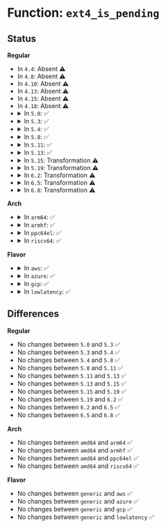 # Function: <code>ext4_is_pending</code>

## Status
<b>Regular</b>
<ul>
<li>
In <code>4.4</code>: Absent ⚠️
</li>
<li>
In <code>4.8</code>: Absent ⚠️
</li>
<li>
In <code>4.10</code>: Absent ⚠️
</li>
<li>
In <code>4.13</code>: Absent ⚠️
</li>
<li>
In <code>4.15</code>: Absent ⚠️
</li>
<li>
In <code>4.18</code>: Absent ⚠️
</li>
<li>
<details>
<summary>In <code>5.0</code>: ✅</summary>

```c
bool ext4_is_pending(struct inode *inode, ext4_lblk_t lblk);
```

**Collision:** Unique Global

**Inline:** No

**Transformation:** False

**Instances:**

```
In fs/ext4/extents_status.c (ffffffff8135b3c0)
Location: fs/ext4/extents_status.c:1551
Inline: False
Direct callers:
  - fs/ext4/extents.c:ext4_ext_remove_space
  - fs/ext4/extents.c:ext4_ext_rm_leaf
  - fs/ext4/extents.c:ext4_ext_rm_leaf
  - fs/ext4/extents.c:ext4_ext_rm_leaf
```
**Symbols:**

```
ffffffff8135b3c0-ffffffff8135b43d: ext4_is_pending (STB_GLOBAL)
```
</details>
</li>
<li>
<details>
<summary>In <code>5.3</code>: ✅</summary>

```c
bool ext4_is_pending(struct inode *inode, ext4_lblk_t lblk);
```

**Collision:** Unique Global

**Inline:** No

**Transformation:** False

**Instances:**

```
In fs/ext4/extents_status.c (ffffffff813843f0)
Location: fs/ext4/extents_status.c:1550
Inline: False
Direct callers:
  - fs/ext4/extents.c:ext4_ext_remove_space
  - fs/ext4/extents.c:ext4_ext_rm_leaf
  - fs/ext4/extents.c:ext4_remove_blocks
  - fs/ext4/extents.c:ext4_remove_blocks
```
**Symbols:**

```
ffffffff813843f0-ffffffff81384472: ext4_is_pending (STB_GLOBAL)
```
</details>
</li>
<li>
<details>
<summary>In <code>5.4</code>: ✅</summary>

```c
bool ext4_is_pending(struct inode *inode, ext4_lblk_t lblk);
```

**Collision:** Unique Global

**Inline:** No

**Transformation:** False

**Instances:**

```
In fs/ext4/extents_status.c (ffffffff8139d070)
Location: fs/ext4/extents_status.c:1941
Inline: False
Direct callers:
  - fs/ext4/extents.c:ext4_ext_remove_space
  - fs/ext4/extents.c:ext4_ext_rm_leaf
  - fs/ext4/extents.c:ext4_remove_blocks
  - fs/ext4/extents.c:ext4_remove_blocks
```
**Symbols:**

```
ffffffff8139d070-ffffffff8139d0f2: ext4_is_pending (STB_GLOBAL)
```
</details>
</li>
<li>
<details>
<summary>In <code>5.8</code>: ✅</summary>

```c
bool ext4_is_pending(struct inode *inode, ext4_lblk_t lblk);
```

**Collision:** Unique Global

**Inline:** No

**Transformation:** False

**Instances:**

```
In fs/ext4/extents_status.c (ffffffff813e87b0)
Location: fs/ext4/extents_status.c:1941
Inline: False
Direct callers:
  - fs/ext4/extents.c:ext4_ext_remove_space
  - fs/ext4/extents.c:ext4_ext_rm_leaf
  - fs/ext4/extents.c:ext4_remove_blocks
  - fs/ext4/extents.c:ext4_remove_blocks
```
**Symbols:**

```
ffffffff813e87b0-ffffffff813e8832: ext4_is_pending (STB_GLOBAL)
```
</details>
</li>
<li>
<details>
<summary>In <code>5.11</code>: ✅</summary>

```c
bool ext4_is_pending(struct inode *inode, ext4_lblk_t lblk);
```

**Collision:** Unique Global

**Inline:** No

**Transformation:** False

**Instances:**

```
In fs/ext4/extents_status.c (ffffffff813faa60)
Location: fs/ext4/extents_status.c:1962
Inline: False
Direct callers:
  - fs/ext4/extents.c:ext4_ext_remove_space
  - fs/ext4/extents.c:ext4_ext_rm_leaf
  - fs/ext4/extents.c:ext4_remove_blocks
  - fs/ext4/extents.c:ext4_remove_blocks
```
**Symbols:**

```
ffffffff813faa60-ffffffff813faae2: ext4_is_pending (STB_GLOBAL)
```
</details>
</li>
<li>
<details>
<summary>In <code>5.13</code>: ✅</summary>

```c
bool ext4_is_pending(struct inode *inode, ext4_lblk_t lblk);
```

**Collision:** Unique Global

**Inline:** No

**Transformation:** False

**Instances:**

```
In fs/ext4/extents_status.c (ffffffff81400e20)
Location: fs/ext4/extents_status.c:1960
Inline: False
Direct callers:
  - fs/ext4/extents.c:ext4_ext_remove_space
  - fs/ext4/extents.c:ext4_ext_rm_leaf
  - fs/ext4/extents.c:ext4_remove_blocks
  - fs/ext4/extents.c:ext4_remove_blocks
```
**Symbols:**

```
ffffffff81400e20-ffffffff81400ea2: ext4_is_pending (STB_GLOBAL)
```
</details>
</li>
<li>
<details>
<summary>In <code>5.15</code>: Transformation ⚠️</summary>

```c
bool ext4_is_pending(struct inode *inode, ext4_lblk_t lblk);
```

**Collision:** Unique Global

**Inline:** No

**Transformation:** True

**Instances:**

```
In fs/ext4/extents_status.c (0)
Location: fs/ext4/extents_status.c:1960
Inline: False
Direct callers:
  - fs/ext4/extents.c:ext4_ext_remove_space
  - fs/ext4/extents.c:ext4_ext_rm_leaf
  - fs/ext4/extents.c:ext4_remove_blocks
  - fs/ext4/extents.c:ext4_remove_blocks
```
**Symbols:**

```
ffffffff81cc9c57-ffffffff81cc9c75: ext4_is_pending.cold (STB_LOCAL)
ffffffff81453430-ffffffff814534c1: ext4_is_pending (STB_GLOBAL)
```
</details>
</li>
<li>
<details>
<summary>In <code>5.19</code>: Transformation ⚠️</summary>

```c
bool ext4_is_pending(struct inode *inode, ext4_lblk_t lblk);
```

**Collision:** Unique Global

**Inline:** No

**Transformation:** True

**Instances:**

```
In fs/ext4/extents_status.c (0)
Location: fs/ext4/extents_status.c:1960
Inline: False
Direct callers:
  - fs/ext4/extents.c:ext4_ext_remove_space
  - fs/ext4/extents.c:ext4_ext_rm_leaf
  - fs/ext4/extents.c:ext4_remove_blocks
  - fs/ext4/extents.c:ext4_remove_blocks
```
**Symbols:**

```
ffffffff81e7c941-ffffffff81e7c95f: ext4_is_pending.cold (STB_LOCAL)
ffffffff814d0a10-ffffffff814d0aa7: ext4_is_pending (STB_GLOBAL)
```
</details>
</li>
<li>
<details>
<summary>In <code>6.2</code>: Transformation ⚠️</summary>

```c
bool ext4_is_pending(struct inode *inode, ext4_lblk_t lblk);
```

**Collision:** Unique Global

**Inline:** No

**Transformation:** True

**Instances:**

```
In fs/ext4/extents_status.c (0)
Location: fs/ext4/extents_status.c:1957
Inline: False
Direct callers:
  - fs/ext4/extents.c:ext4_ext_remove_space
  - fs/ext4/extents.c:ext4_ext_rm_leaf
  - fs/ext4/extents.c:ext4_remove_blocks
  - fs/ext4/extents.c:ext4_remove_blocks
```
**Symbols:**

```
ffffffff8206cf6d-ffffffff8206cf8b: ext4_is_pending.cold (STB_LOCAL)
ffffffff81569400-ffffffff81569497: ext4_is_pending (STB_GLOBAL)
```
</details>
</li>
<li>
<details>
<summary>In <code>6.5</code>: Transformation ⚠️</summary>

```c
bool ext4_is_pending(struct inode *inode, ext4_lblk_t lblk);
```

**Collision:** Unique Global

**Inline:** No

**Transformation:** True

**Instances:**

```
In fs/ext4/extents_status.c (0)
Location: fs/ext4/extents_status.c:1995
Inline: False
Direct callers:
  - fs/ext4/extents.c:ext4_ext_remove_space
  - fs/ext4/extents.c:ext4_ext_rm_leaf
  - fs/ext4/extents.c:ext4_remove_blocks
  - fs/ext4/extents.c:ext4_remove_blocks
```
**Symbols:**

```
ffffffff820ecd03-ffffffff820ecd21: ext4_is_pending.cold (STB_LOCAL)
ffffffff815a10b0-ffffffff815a1147: ext4_is_pending (STB_GLOBAL)
```
</details>
</li>
<li>
<details>
<summary>In <code>6.8</code>: Transformation ⚠️</summary>

```c
bool ext4_is_pending(struct inode *inode, ext4_lblk_t lblk);
```

**Collision:** Unique Global

**Inline:** No

**Transformation:** True

**Instances:**

```
In fs/ext4/extents_status.c (0)
Location: fs/ext4/extents_status.c:2041
Inline: False
Direct callers:
  - fs/ext4/extents.c:ext4_ext_remove_space
  - fs/ext4/extents.c:ext4_ext_rm_leaf
  - fs/ext4/extents.c:ext4_remove_blocks
  - fs/ext4/extents.c:ext4_remove_blocks
```
**Symbols:**

```
ffffffff821c9f2e-ffffffff821c9f4c: ext4_is_pending.cold (STB_LOCAL)
ffffffff815d9e10-ffffffff815d9ea7: ext4_is_pending (STB_GLOBAL)
```
</details>
</li>
</ul>
<b>Arch</b>
<ul>
<li>
<details>
<summary>In <code>arm64</code>: ✅</summary>

```c
bool ext4_is_pending(struct inode *inode, ext4_lblk_t lblk);
```

**Collision:** Unique Global

**Inline:** No

**Transformation:** False

**Instances:**

```
In fs/ext4/extents_status.c (ffff8000104701a0)
Location: fs/ext4/extents_status.c:1941
Inline: False
Direct callers:
  - fs/ext4/extents.c:ext4_ext_remove_space
  - fs/ext4/extents.c:ext4_ext_rm_leaf
  - fs/ext4/extents.c:ext4_remove_blocks
  - fs/ext4/extents.c:ext4_remove_blocks
```
**Symbols:**

```
ffff8000104701a0-ffff80001047028c: ext4_is_pending (STB_GLOBAL)
```
</details>
</li>
<li>
<details>
<summary>In <code>armhf</code>: ✅</summary>

```c
bool ext4_is_pending(struct inode *inode, ext4_lblk_t lblk);
```

**Collision:** Unique Global

**Inline:** No

**Transformation:** False

**Instances:**

```
In fs/ext4/extents_status.c (c063164c)
Location: fs/ext4/extents_status.c:1941
Inline: False
Direct callers:
  - fs/ext4/extents.c:ext4_ext_remove_space
  - fs/ext4/extents.c:ext4_ext_rm_leaf
  - fs/ext4/extents.c:ext4_remove_blocks
  - fs/ext4/extents.c:ext4_remove_blocks
```
**Symbols:**

```
c063164c-c06316fc: ext4_is_pending (STB_GLOBAL)
```
</details>
</li>
<li>
<details>
<summary>In <code>ppc64el</code>: ✅</summary>

```c
bool ext4_is_pending(struct inode *inode, ext4_lblk_t lblk);
```

**Collision:** Unique Global

**Inline:** No

**Transformation:** False

**Instances:**

```
In fs/ext4/extents_status.c (c0000000005907a0)
Location: fs/ext4/extents_status.c:1941
Inline: False
Direct callers:
  - fs/ext4/extents.c:ext4_ext_remove_space
  - fs/ext4/extents.c:ext4_ext_remove_space
  - fs/ext4/extents.c:ext4_ext_rm_leaf
  - fs/ext4/extents.c:ext4_remove_blocks
  - fs/ext4/extents.c:ext4_remove_blocks
```
**Symbols:**

```
c0000000005907a0-c00000000059089c: ext4_is_pending (STB_GLOBAL)
```
</details>
</li>
<li>
<details>
<summary>In <code>riscv64</code>: ✅</summary>

```c
bool ext4_is_pending(struct inode *inode, ext4_lblk_t lblk);
```

**Collision:** Unique Global

**Inline:** No

**Transformation:** False

**Instances:**

```
In fs/ext4/extents_status.c (ffffffe0002fc9d6)
Location: fs/ext4/extents_status.c:1941
Inline: False
Direct callers:
  - fs/ext4/extents.c:ext4_ext_remove_space
  - fs/ext4/extents.c:ext4_ext_rm_leaf
  - fs/ext4/extents.c:ext4_remove_blocks
  - fs/ext4/extents.c:ext4_remove_blocks
```
**Symbols:**

```
ffffffe0002fc9d6-ffffffe0002fca4c: ext4_is_pending (STB_GLOBAL)
```
</details>
</li>
</ul>
<b>Flavor</b>
<ul>
<li>
<details>
<summary>In <code>aws</code>: ✅</summary>

```c
bool ext4_is_pending(struct inode *inode, ext4_lblk_t lblk);
```

**Collision:** Unique Global

**Inline:** No

**Transformation:** False

**Instances:**

```
In fs/ext4/extents_status.c (ffffffff81395650)
Location: fs/ext4/extents_status.c:1941
Inline: False
Direct callers:
  - fs/ext4/extents.c:ext4_ext_remove_space
  - fs/ext4/extents.c:ext4_ext_rm_leaf
  - fs/ext4/extents.c:ext4_remove_blocks
  - fs/ext4/extents.c:ext4_remove_blocks
```
**Symbols:**

```
ffffffff81395650-ffffffff813956d2: ext4_is_pending (STB_GLOBAL)
```
</details>
</li>
<li>
<details>
<summary>In <code>azure</code>: ✅</summary>

```c
bool ext4_is_pending(struct inode *inode, ext4_lblk_t lblk);
```

**Collision:** Unique Global

**Inline:** No

**Transformation:** False

**Instances:**

```
In fs/ext4/extents_status.c (ffffffff813860e0)
Location: fs/ext4/extents_status.c:1941
Inline: False
Direct callers:
  - fs/ext4/extents.c:ext4_ext_remove_space
  - fs/ext4/extents.c:ext4_ext_rm_leaf
  - fs/ext4/extents.c:ext4_remove_blocks
  - fs/ext4/extents.c:ext4_remove_blocks
```
**Symbols:**

```
ffffffff813860e0-ffffffff81386162: ext4_is_pending (STB_GLOBAL)
```
</details>
</li>
<li>
<details>
<summary>In <code>gcp</code>: ✅</summary>

```c
bool ext4_is_pending(struct inode *inode, ext4_lblk_t lblk);
```

**Collision:** Unique Global

**Inline:** No

**Transformation:** False

**Instances:**

```
In fs/ext4/extents_status.c (ffffffff81392fb0)
Location: fs/ext4/extents_status.c:1941
Inline: False
Direct callers:
  - fs/ext4/extents.c:ext4_ext_remove_space
  - fs/ext4/extents.c:ext4_ext_rm_leaf
  - fs/ext4/extents.c:ext4_remove_blocks
  - fs/ext4/extents.c:ext4_remove_blocks
```
**Symbols:**

```
ffffffff81392fb0-ffffffff81393032: ext4_is_pending (STB_GLOBAL)
```
</details>
</li>
<li>
<details>
<summary>In <code>lowlatency</code>: ✅</summary>

```c
bool ext4_is_pending(struct inode *inode, ext4_lblk_t lblk);
```

**Collision:** Unique Global

**Inline:** No

**Transformation:** False

**Instances:**

```
In fs/ext4/extents_status.c (ffffffff813a7020)
Location: fs/ext4/extents_status.c:1941
Inline: False
Direct callers:
  - fs/ext4/extents.c:ext4_ext_remove_space
  - fs/ext4/extents.c:ext4_ext_rm_leaf
  - fs/ext4/extents.c:ext4_remove_blocks
  - fs/ext4/extents.c:ext4_remove_blocks
```
**Symbols:**

```
ffffffff813a7020-ffffffff813a70a2: ext4_is_pending (STB_GLOBAL)
```
</details>
</li>
</ul>

## Differences
<b>Regular</b>
<ul>
<li>
No changes between <code>5.0</code> and <code>5.3</code> ✅
</li>
<li>
No changes between <code>5.3</code> and <code>5.4</code> ✅
</li>
<li>
No changes between <code>5.4</code> and <code>5.8</code> ✅
</li>
<li>
No changes between <code>5.8</code> and <code>5.11</code> ✅
</li>
<li>
No changes between <code>5.11</code> and <code>5.13</code> ✅
</li>
<li>
No changes between <code>5.13</code> and <code>5.15</code> ✅
</li>
<li>
No changes between <code>5.15</code> and <code>5.19</code> ✅
</li>
<li>
No changes between <code>5.19</code> and <code>6.2</code> ✅
</li>
<li>
No changes between <code>6.2</code> and <code>6.5</code> ✅
</li>
<li>
No changes between <code>6.5</code> and <code>6.8</code> ✅
</li>
</ul>
<b>Arch</b>
<ul>
<li>
No changes between <code>amd64</code> and <code>arm64</code> ✅
</li>
<li>
No changes between <code>amd64</code> and <code>armhf</code> ✅
</li>
<li>
No changes between <code>amd64</code> and <code>ppc64el</code> ✅
</li>
<li>
No changes between <code>amd64</code> and <code>riscv64</code> ✅
</li>
</ul>
<b>Flavor</b>
<ul>
<li>
No changes between <code>generic</code> and <code>aws</code> ✅
</li>
<li>
No changes between <code>generic</code> and <code>azure</code> ✅
</li>
<li>
No changes between <code>generic</code> and <code>gcp</code> ✅
</li>
<li>
No changes between <code>generic</code> and <code>lowlatency</code> ✅
</li>
</ul>
